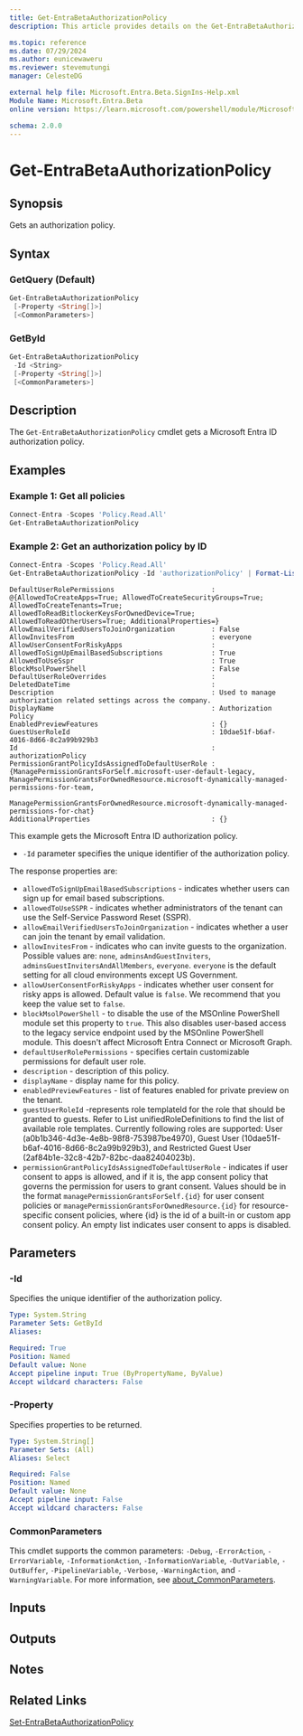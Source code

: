 ```yaml
---
title: Get-EntraBetaAuthorizationPolicy
description: This article provides details on the Get-EntraBetaAuthorizationPolicy command.

ms.topic: reference
ms.date: 07/29/2024
ms.author: eunicewaweru
ms.reviewer: stevemutungi
manager: CelesteDG

external help file: Microsoft.Entra.Beta.SignIns-Help.xml
Module Name: Microsoft.Entra.Beta
online version: https://learn.microsoft.com/powershell/module/Microsoft.Entra.Beta/Get-EntraBetaAuthorizationPolicy

schema: 2.0.0
---
```


# Get-EntraBetaAuthorizationPolicy

## Synopsis

Gets an authorization policy.

## Syntax

### GetQuery (Default)

```powershell
Get-EntraBetaAuthorizationPolicy
 [-Property <String[]>]
 [<CommonParameters>]
```

### GetById

```powershell
Get-EntraBetaAuthorizationPolicy
 -Id <String>
 [-Property <String[]>]
 [<CommonParameters>]
```

## Description

The `Get-EntraBetaAuthorizationPolicy` cmdlet gets a Microsoft Entra ID authorization policy.

## Examples

### Example 1: Get all policies

```powershell
Connect-Entra -Scopes 'Policy.Read.All'
Get-EntraBetaAuthorizationPolicy
```

### Example 2: Get an authorization policy by ID

```powershell
Connect-Entra -Scopes 'Policy.Read.All'
Get-EntraBetaAuthorizationPolicy -Id 'authorizationPolicy' | Format-List
```

```Output
DefaultUserRolePermissions                        : @{AllowedToCreateApps=True; AllowedToCreateSecurityGroups=True; AllowedToCreateTenants=True; AllowedToReadBitlockerKeysForOwnedDevice=True; AllowedToReadOtherUsers=True; AdditionalProperties=}
AllowEmailVerifiedUsersToJoinOrganization         : False
AllowInvitesFrom                                  : everyone
AllowUserConsentForRiskyApps                      :
AllowedToSignUpEmailBasedSubscriptions            : True
AllowedToUseSspr                                  : True
BlockMsolPowerShell                               : False
DefaultUserRoleOverrides                          :
DeletedDateTime                                   :
Description                                       : Used to manage authorization related settings across the company.
DisplayName                                       : Authorization Policy
EnabledPreviewFeatures                            : {}
GuestUserRoleId                                   : 10dae51f-b6af-4016-8d66-8c2a99b929b3
Id                                                : authorizationPolicy
PermissionGrantPolicyIdsAssignedToDefaultUserRole : {ManagePermissionGrantsForSelf.microsoft-user-default-legacy, ManagePermissionGrantsForOwnedResource.microsoft-dynamically-managed-permissions-for-team,
                                                    ManagePermissionGrantsForOwnedResource.microsoft-dynamically-managed-permissions-for-chat}
AdditionalProperties                              : {}
```

This example gets the Microsoft Entra ID authorization policy.

- `-Id` parameter specifies the unique identifier of the authorization policy.

The response properties are:

- `allowedToSignUpEmailBasedSubscriptions` - indicates whether users can sign up for email based subscriptions.
- `allowedToUseSSPR` - indicates whether administrators of the tenant can use the Self-Service Password Reset (SSPR).
- `allowEmailVerifiedUsersToJoinOrganization` - indicates whether a user can join the tenant by email validation.
- `allowInvitesFrom` - indicates who can invite guests to the organization. Possible values are: `none`, `adminsAndGuestInviters`, `adminsGuestInvitersAndAllMembers`, `everyone`. `everyone` is the default setting for all cloud environments except US Government.
- `allowUserConsentForRiskyApps` - indicates whether user consent for risky apps is allowed. Default value is `false`. We recommend that you keep the value set to `false`.
- `blockMsolPowerShell` - to disable the use of the MSOnline PowerShell module set this property to `true`. This also disables user-based access to the legacy service endpoint used by the MSOnline PowerShell module. This doesn't affect Microsoft Entra Connect or Microsoft Graph.
- `defaultUserRolePermissions` - specifies certain customizable permissions for default user role.
- `description` - description of this policy.
- `displayName` - display name for this policy.
- `enabledPreviewFeatures` - list of features enabled for private preview on the tenant.
- `guestUserRoleId` -represents role templateId for the role that should be granted to guests. Refer to List unifiedRoleDefinitions to find the list of available role templates. Currently following roles are supported: User (a0b1b346-4d3e-4e8b-98f8-753987be4970), Guest User (10dae51f-b6af-4016-8d66-8c2a99b929b3), and Restricted Guest User (2af84b1e-32c8-42b7-82bc-daa82404023b).
- `permissionGrantPolicyIdsAssignedToDefaultUserRole` - indicates if user consent to apps is allowed, and if it is, the app consent policy that governs the permission for users to grant consent. Values should be in the format `managePermissionGrantsForSelf.{id}` for user consent policies or `managePermissionGrantsForOwnedResource.{id}` for resource-specific consent policies, where {id} is the id of a built-in or custom app consent policy. An empty list indicates user consent to apps is disabled.

## Parameters

### -Id

Specifies the unique identifier of the authorization policy.

```yaml
Type: System.String
Parameter Sets: GetById
Aliases:

Required: True
Position: Named
Default value: None
Accept pipeline input: True (ByPropertyName, ByValue)
Accept wildcard characters: False
```

### -Property

Specifies properties to be returned.

```yaml
Type: System.String[]
Parameter Sets: (All)
Aliases: Select

Required: False
Position: Named
Default value: None
Accept pipeline input: False
Accept wildcard characters: False
```

### CommonParameters

This cmdlet supports the common parameters: `-Debug`, `-ErrorAction`, `-ErrorVariable`, `-InformationAction`, `-InformationVariable`, `-OutVariable`, `-OutBuffer`, `-PipelineVariable`, `-Verbose`, `-WarningAction`, and `-WarningVariable`. For more information, see [about_CommonParameters](https://go.microsoft.com/fwlink/?LinkID=113216).

## Inputs

## Outputs

## Notes

## Related Links

[Set-EntraBetaAuthorizationPolicy](Set-EntraBetaAuthorizationPolicy.md)
